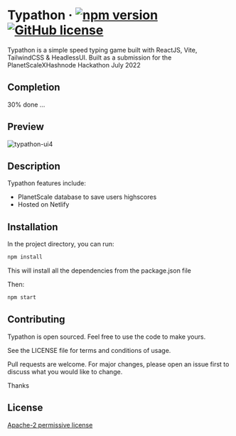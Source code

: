 # Typathon &middot; [![npm version](https://img.shields.io/badge/npm-v6.14.13-blue)](https://www.npmjs.com/package/react) [![GitHub license](https://img.shields.io/hexpm/l/apa)](https://github.com/facebook/react/blob/main/LICENSE)

Typathon is a simple speed typing game built with ReactJS, Vite, TailwindCSS & HeadlessUI. Built as a submission for the PlanetScaleXHashnode Hackathon July 2022

## Completion

30% done ...

## Preview
![typathon-ui4](https://user-images.githubusercontent.com/28518667/178255670-6bd264f8-0b85-4489-904e-e36a546457b0.gif)

## Description

Typathon features include:

- PlanetScale database to save users highscores
- Hosted on Netlify

## Installation

In the project directory, you can run:

```bash
npm install
```

This will install all the dependencies from the package.json file

Then:

```bash
npm start
```

## Contributing

Typathon is open sourced. Feel free to use the code to make yours.

See the LICENSE file for terms and conditions of usage.

Pull requests are welcome. For major changes, please open an issue first to discuss what you would like to change.

Thanks

## License

[Apache-2 permissive license](https://www.apache.org/licenses/LICENSE-2.0)
